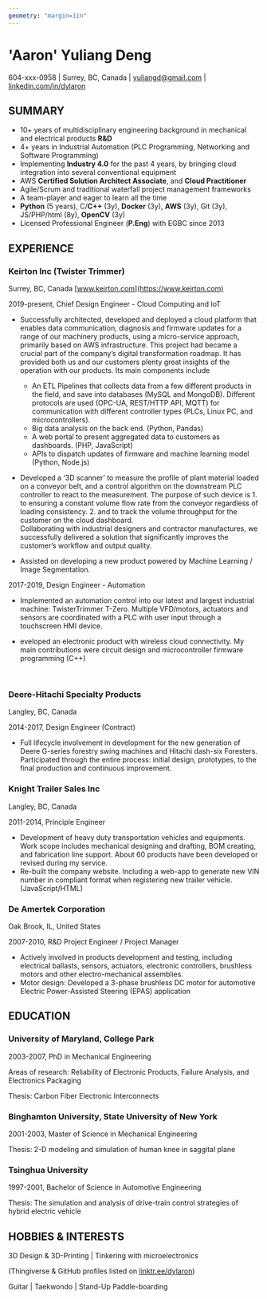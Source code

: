 ```yaml
---
geometry: "margin=1in"
---
```


# 'Aaron' Yuliang Deng

604-xxx-0958 | Surrey, BC, Canada | yuliangd@gmail.com | [linkedin.com/in/dylaron](https://linkedin.com/in/dylaron)

## SUMMARY
- 10+ years of multidisciplinary engineering background in mechanical and electrical products **R&D**
- 4+ years in Industrial Automation (PLC Programming, Networking and Software Programming)
- Implementing **Industry 4.0** for the past 4 years, by bringing cloud integration into several conventional equipment
- AWS **Certified Solution Architect Associate**, and **Cloud Practitioner**
- Agile/Scrum and traditional waterfall project management frameworks
- A team-player and eager to learn all the time
- **Python** (5 years), C/**C++** (3y), **Docker** (3y), **AWS** (3y), Git (3y), JS/PHP/html (8y), **OpenCV** (3y)
- Licensed Professional Engineer (**P.Eng**) with EGBC since 2013

## EXPERIENCE

### Keirton Inc (Twister Trimmer)
Surrey, BC, Canada
[www.keirton.com](https://www.keirton.com)

2019-present, Chief Design Engineer - Cloud Computing and IoT

- Successfully architected, developed and deployed a cloud platform that enables data communication, diagnosis and firmware updates for a range of our machinery products, using a micro-service approach, primarily based on AWS infrastructure. This project had became a crucial part of the company’s digital transformation roadmap. It has provided both us and our customers plenty great insights of the operation with our products. Its main components include
  - An ETL Pipelines that collects data from a few different products in the field, and save into
databases (MySQL and MongoDB). Different protocols are used (OPC-UA, REST/HTTP API,
MQTT) for communication with different controller types (PLCs, Linux PC, and
microcontrollers).
  - Big data analysis on the back end. (Python, Pandas)
  - A web portal to present aggregated data to customers as dashboards. (PHP, JavaScript)
  - APIs to dispatch updates of firmware and machine learning model (Python, Node.js)

- Developed a ‘3D scanner’ to measure the profile of plant material loaded on a conveyor belt, and a control algorithm on the downstream PLC controller to react to the measurement. The purpose of such device is 1. to ensuring a constant volume flow rate from the conveyor regardless of loading consistency. 2. and to track the volume throughput for the customer on the cloud dashboard.  
Collaborating with industrial designers and contractor manufactures, we successfully delivered a solution that significantly improves the customer’s workflow and output quality.

- Assisted on developing a new product powered by Machine Learning / Image Segmentation.

2017-2019, Design Engineer - Automation

- Implemented an automation control into our latest and largest industrial machine: TwisterTrimmer
T-Zero. Multiple VFD/motors, actuators and sensors are coordinated with a PLC with user input through a touchscreen HMI device.

- eveloped an electronic product with wireless cloud connectivity. My main contributions were circuit design and microcontroller firmware programming (C++)

<div style="page-break-after: always; visibility: hidden"> 
\pagebreak 
</div>

### Deere-Hitachi Specialty Products
Langley, BC, Canada

2014-2017, Design Engineer (Contract)

- Full lifecycle involvement in development for the new generation of Deere G-series forestry swing machines and Hitachi dash-six Foresters. Participated through the entire process: initial design, prototypes, to the final production and continuous improvement.

### Knight Trailer Sales Inc
Langley, BC, Canada

2011-2014, Principle Engineer

- Development of heavy duty transportation vehicles and equipments. Work scope includes mechanical designing and drafting, BOM creating, and fabrication line support. About 60 products have been developed or revised during my service.
- Re-built the company website. Including a web-app to generate new VIN number in compliant format when registering new trailer vehicle. (JavaScript/HTML)


### De Amertek Corporation
Oak Brook, IL, United States

2007-2010, R&D Project Engineer / Project Manager

- Actively involved in products development and testing, including electrical ballasts, sensors, actuators, electronic controllers, brushless motors and other electro-mechanical assemblies.
- Motor design: Developed a 3-phase brushless DC motor for automotive Electric Power-Assisted Steering (EPAS) application

## EDUCATION

### University of Maryland, College Park
2003-2007, PhD in Mechanical Engineering

Areas of research: Reliability of Electronic Products, Failure Analysis, and Electronics Packaging

Thesis: Carbon Fiber Electronic Interconnects

### Binghamton University, State University of New York
2001-2003, Master of Science in Mechanical Engineering

Thesis: 2-D modeling and simulation of human knee in saggital plane

### Tsinghua University
1997-2001, Bachelor of Science in Automotive Engineering

Thesis: The simulation and analysis of drive-train control strategies of hybrid electric vehicle

## HOBBIES & INTERESTS
3D Design & 3D-Printing | Tinkering with microelectronics

(Thingiverse & GitHub profiles listed on [linktr.ee/dylaron](https://linktr.ee/dylaron))

Guitar | Taekwondo | Stand-Up Paddle-boarding
